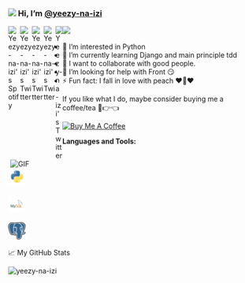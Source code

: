### <img src="https://media.giphy.com/media/hvRJCLFzcasrR4ia7z/giphy.gif" width="25px"> Hi, I’m [@yeezy-na-izi](https://github.com/yeezy-na-izi/)

<a href="https://open.spotify.com/user/316xwghdk6rp42up5tabbb67bc7y?si=84ca907ecbed41f4">
  <img align="left" alt="Yeezy-na-izi's Spotify" width="24px" src="https://raw.githubusercontent.com/peterthehan/peterthehan/master/assets/spotify.svg" />
</a>
<a href="https://twitter.com/yeezynaizi">
  <img align="left" alt="Yeezy-na-izi's Twitter" width="24px" src="https://raw.githubusercontent.com/peterthehan/peterthehan/f9fd89c63d9f8c577d9a5c2c08dfd443b60bc4fa/assets/twitter.svg" />
</a>
<a href="http://t.me/yeezy_na_izi">
  <img align="left" alt="Yeezy-na-izi's Twitter" width="24px" src="https://upload.wikimedia.org/wikipedia/commons/thumb/5/5c/Telegram_Messenger.png/480px-Telegram_Messenger.png" />
</a>
<a href="https://vk.com/yeezy_na_izi">
  <img align="left" alt="Yeezy-na-izi's Twitter" width="24Нpx" src="https://cdn.worldvectorlogo.com/logos/vk-1.svg" />
</a>
<a href="https://www.chess.com/member/yeezy_na_izi">
  <img align="left" alt="Yeezy-na-izi's Twitter" width="14px" src="https://images.chesscomfiles.com/uploads/v1/images_users/tiny_mce/SamCopeland/phpZC7lK9.png" />
</a>

<img align="right" alt="GIF" src="https://i.pinimg.com/originals/50/83/e0/5083e0a2a7dcaae07c142e8b87036a27.gif" width="500" />
 
![](https://visitor-badge.glitch.me/badge?page_id=yeezy-na-izi.yeezy-na-izi)

- 👀 I’m interested in Python
- 🌱 I’m currently learning Django and main principle tdd
- 💞️ I want to collaborate with good people.
- 🤔 I’m looking for help with Front 😏
- ⚡️ Fun fact: I fall in love with peach ❤️🍑❤️

If you like what I do, maybe consider buying me a coffee/tea 🥺👉👈

<a href="https://www.buymeacoffee.com/yeezynaizi" target="_blank"><img src="https://cdn.buymeacoffee.com/buttons/v2/default-red.png" alt="Buy Me A Coffee" width="150" ></a>

**Languages and Tools:**  
<code>
  <img height="35" src="https://raw.githubusercontent.com/github/explore/80688e429a7d4ef2fca1e82350fe8e3517d3494d/topics/python/python.png">
</code>
<code>
  <img height="35" src="https://raw.githubusercontent.com/github/explore/80688e429a7d4ef2fca1e82350fe8e3517d3494d/topics/mysql/mysql.png">
</code>
<code>
  <img height="35" src="https://raw.githubusercontent.com/github/explore/80688e429a7d4ef2fca1e82350fe8e3517d3494d/topics/postgresql/postgresql.png">
</code>


📈 My GitHub Stats
<p> <img src="https://github-readme-stats.vercel.app/api?username=yeezy-na-izi&show_icons=true&theme=gotham" alt="yeezy-na-izi" />
